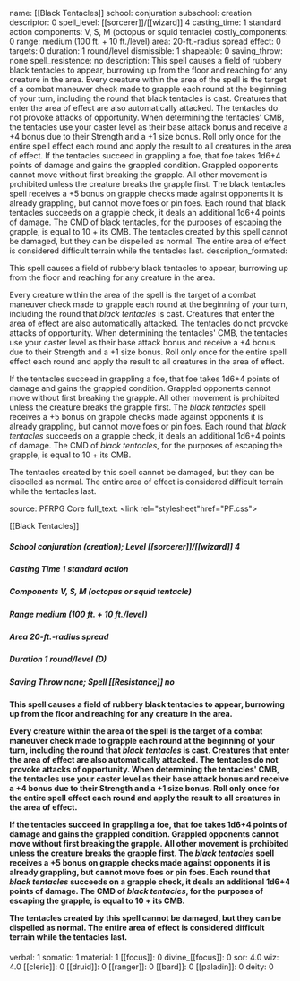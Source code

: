 name: [[Black Tentacles]]
school: conjuration
subschool: creation
descriptor: 0
spell_level: [[sorcerer]]/[[wizard]] 4
casting_time: 1 standard action
components: V, S, M (octopus or squid tentacle)
costly_components: 0
range: medium (100 ft. + 10 ft./level)
area: 20-ft.-radius spread
effect: 0
targets: 0
duration: 1 round/level
dismissible: 1
shapeable: 0
saving_throw: none
spell_resistence: no
description: This spell causes a field of rubbery black tentacles to appear, burrowing up from the floor and reaching for any creature in the area. Every creature within the area of the spell is the target of a combat maneuver check made to grapple each round at the beginning of your turn, including the round that black tentacles is cast. Creatures that enter the area of effect are also automatically attacked. The tentacles do not provoke attacks of opportunity. When determining the tentacles' CMB, the tentacles use your caster level as their base attack bonus and receive a +4 bonus due to their Strength and a +1 size bonus. Roll only once for the entire spell effect each round and apply the result to all creatures in the area of effect. If the tentacles succeed in grappling a foe, that foe takes 1d6+4 points of damage and gains the grappled condition. Grappled opponents cannot move without first breaking the grapple. All other movement is prohibited unless the creature breaks the grapple first. The black tentacles spell receives a +5 bonus on grapple checks made against opponents it is already grappling, but cannot move foes or pin foes. Each round that black tentacles succeeds on a grapple check, it deals an additional 1d6+4 points of damage. The CMD of black tentacles, for the purposes of escaping the grapple, is equal to 10 + its CMB. The tentacles created by this spell cannot be damaged, but they can be dispelled as normal. The entire area of effect is considered difficult terrain while the tentacles last.
description_formated: <p>This spell causes a field of rubbery black tentacles to appear, burrowing up from the floor and reaching for any creature in the area.</p><p>Every creature within the area of the spell is the target of a combat maneuver check made to grapple each round at the beginning of your turn, including the round that <i>black tentacles</i> is cast. Creatures that enter the area of effect are also automatically attacked. The tentacles do not provoke attacks of opportunity. When determining the tentacles' CMB, the tentacles use your caster level as their base attack bonus and receive a +4 bonus due to their Strength and a +1 size bonus. Roll only once for the entire spell effect each round and apply the result to all creatures in the area of effect.</p><p>If the tentacles succeed in grappling a foe, that foe takes 1d6+4 points of damage and gains the grappled condition. Grappled opponents cannot move without first breaking the grapple. All other movement is prohibited unless the creature breaks the grapple first. The <i>black tentacles</i> spell receives a +5 bonus on grapple checks made against opponents it is already grappling, but cannot move foes or pin foes. Each round that <i>black tentacles</i> succeeds on a grapple check, it deals an additional 1d6+4 points of damage. The CMD of <i>black tentacles</i>, for the purposes of escaping the grapple, is equal to 10 + its CMB.</p><p>The tentacles created by this spell cannot be damaged, but they can be dispelled as normal. The entire area of effect is considered difficult terrain while the tentacles last.</p>
source: PFRPG Core
full_text: <link rel="stylesheet"href="PF.css"><div class="heading"><p class="alignleft">[[Black Tentacles]]</p><div style="clear: both;"></div></div><div><h5><b>School </b>conjuration (creation); <b>Level </b>[[sorcerer]]/[[wizard]] 4</h5><h5><b>Casting Time </b>1 standard action</h5><h5><b>Components </b>V, S, M (octopus or squid tentacle)</h5><h5><b>Range </b>medium (100 ft. + 10 ft./level)</h5><h5><b>Area </b>20-ft.-radius spread</h5><h5><b>Duration </b>1 round/level (D)</h5><h5><b>Saving Throw </b>none; <b>Spell [[Resistance]] </b>no</h5></div><div><h4><p>This spell causes a field of rubbery black tentacles to appear, burrowing up from the floor and reaching for any creature in the area.</p><p>Every creature within the area of the spell is the target of a combat maneuver check made to grapple each round at the beginning of your turn, including the round that <i>black tentacles</i> is cast. Creatures that enter the area of effect are also automatically attacked. The tentacles do not provoke attacks of opportunity. When determining the tentacles' CMB, the tentacles use your caster level as their base attack bonus and receive a +4 bonus due to their Strength and a +1 size bonus. Roll only once for the entire spell effect each round and apply the result to all creatures in the area of effect.</p><p>If the tentacles succeed in grappling a foe, that foe takes 1d6+4 points of damage and gains the grappled condition. Grappled opponents cannot move without first breaking the grapple. All other movement is prohibited unless the creature breaks the grapple first. The <i>black tentacles</i> spell receives a +5 bonus on grapple checks made against opponents it is already grappling, but cannot move foes or pin foes. Each round that <i>black tentacles</i> succeeds on a grapple check, it deals an additional 1d6+4 points of damage. The CMD of <i>black tentacles</i>, for the purposes of escaping the grapple, is equal to 10 + its CMB.</p><p>The tentacles created by this spell cannot be damaged, but they can be dispelled as normal. The entire area of effect is considered difficult terrain while the tentacles last.</p></h4></div>
verbal: 1
somatic: 1
material: 1
[[focus]]: 0
divine_[[focus]]: 0
sor: 4.0
wiz: 4.0
[[cleric]]: 0
[[druid]]: 0
[[ranger]]: 0
[[bard]]: 0
[[paladin]]: 0
deity: 0
